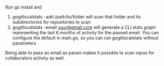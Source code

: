 Run go install and

1. gogitlocalstats -add /path/to/folder will scan that folder and its subdirectories for repositories to scan
2. gogitlocalstats -email your@email.com will generate a CLI stats graph representing the last 6 months of activity for the passed email. You can configure the default in main.go, so you can run gogitlocalstats without parameters.

Being able to pass an email as param makes it possible to scan repos for collaborators activity as well.
